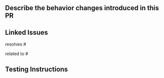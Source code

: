 ## Describe the behavior changes introduced in this PR

<!-- Write this section if Pull Request has linked issues -->
## Linked Issues

<!-- Use this if merging should auto-close an issue, one issue per line -->
resolves #<!-- issue number -->

<!-- Use this if merging should NOT auto-close an issue, one issue per line -->
related to #<!-- issue number -->

## Testing Instructions

<!-- Please include any additional commands or pointers in addition to our [standard PR testing process](https://pelorus.readthedocs.io/en/latest/Development/#testing-pull-requests) -->
